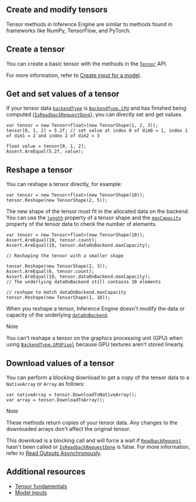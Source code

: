 ## Create and modify tensors

Tensor methods in Inference Engine are similar to methods found in frameworks like NumPy, TensorFlow, and PyTorch.

## Create a tensor

You can create a basic tensor with the methods in the [`Tensor`](xref:Unity.InferenceEngine.Tensor) API.

For more information, refer to [Create input for a model](create-an-input-tensor.md).

## Get and set values of a tensor

If your tensor data [`backendType`](xref:Unity.InferenceEngine.ITensorData.backendType) is [`BackendType.CPU`](xref:Unity.InferenceEngine.BackendType.CPU) and has finished being computed ([`IsReadbackRequestDone`](xref:Unity.InferenceEngine.Tensor.IsReadbackRequestDone*)), you can directly set and get values.

```
var tensor = new Tensor<float>(new TensorShape(1, 2, 3));
tensor[0, 1, 2] = 5.2f; // set value at index 0 of dim0 = 1, index 1 of dim1 = 2 and index 2 of dim2 = 3

float value = tensor[0, 1, 2];
Assert.AreEqual(5.2f, value);
```

## Reshape a tensor

You can reshape a tensor directly, for example:

```
var tensor = new Tensor<float>(new TensorShape(10));
tensor.Reshape(new TensorShape(2, 5));
```

The new shape of the tensor must fit in the allocated data on the backend. You can use the [`length`](xref:Unity.InferenceEngine.TensorShape.length) property of a tensor shape and the [`maxCapacity`](xref:Unity.InferenceEngine.ITensorData.maxCapacity) property of the tensor data to check the number of elements.

```
var tensor = new Tensor<float>(new TensorShape(10));
Assert.AreEqual(10, tensor.count);
Assert.AreEqual(10, tensor.dataOnBackend.maxCapacity);

// Reshaping the tensor with a smaller shape

tensor.Reshape(new TensorShape(2, 3));
Assert.AreEqual(6, tensor.count);
Assert.AreEqual(10, tensor.dataOnBackend.maxCapacity);
// The underlying dataOnBackend still contains 10 elements

// reshape to match dataOnBackend.maxCapacity
tensor.Reshape(new TensorShape(1, 10));
```

When you reshape a tensor, Inference Engine doesn't modify the data or capacity of the underlying [`dataOnBackend`](xref:Unity.InferenceEngine.Tensor.dataOnBackend).

> [!NOTE]
> You can't reshape a tensor on the graphics processing unit (GPU) when using [`BackendType.GPUPixel`](xref:Unity.InferenceEngine.BackendType.GPUPixel) because GPU textures aren't stored linearly.

## Download values of a tensor

You can perform a blocking download to get a copy of the tensor data to a `NativeArray` or `Array` as follows:

```
var nativeArray = tensor.DownloadToNativeArray();
var array = tensor.DownloadToArray();
```

> [!NOTE]
> These methods return copies of your tensor data. Any changes to the downloaded arrays don't affect the original tensor.

This download is a blocking call and will force a wait if [`ReadbackRequest`](xref:Unity.InferenceEngine.Tensor.ReadbackRequest*) hasn't been called or [`IsReadbackRequestDone`](xref:Unity.InferenceEngine.Tensor.IsReadbackRequestDone*) is false. For more information, refer to [Read Outputs Asynchronously](read-output-async.md).

## Additional resources

- [Tensor fundamentals](tensor-fundamentals.md)
- [Model inputs](models-concept.md#model-inputs)